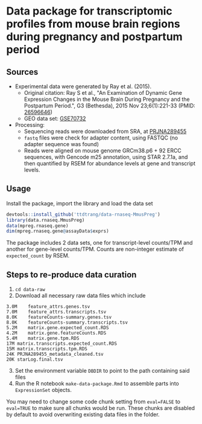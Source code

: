 # Data package for transcriptomic profiles from mouse brain regions during pregnancy and postpartum period

## Sources

  * Experimental data were generated by Ray et al. (2015).
    * Original citation: Ray S et al., "An Examination of Dynamic Gene Expression Changes in the Mouse Brain During Pregnancy and the Postpartum Period.", G3 (Bethesda), 2015 Nov 23;6(1):221-33 (PMID: [26596646](https://www.ncbi.nlm.nih.gov/pubmed/26596646))
    * GEO data set: [GSE70732](https://www.ncbi.nlm.nih.gov/geo/query/acc.cgi?acc=GSE70732)
  * Processing:
    * Sequencing reads were downloaded from SRA, at [PRJNA289455](https://www.ncbi.nlm.nih.gov/bioproject/?term=PRJNA289455)
    * `fastq` files were check for adapter content, using FASTQC (no adapter sequence was found)
    *  Reads were aligned on mouse genome GRCm38.p6 + 92 ERCC sequences, with Gencode m25 annotation, using STAR 2.7.1a, and then quantified by RSEM for abundance levels at gene and transcript levels.
  
## Usage

Install the package, import the library and load the data set

```R
devtools::install_github('ttdtrang/data-rnaseq-MmusPreg')
library(data.rnaseq.MmusPreg)
data(mpreg.rnaseq.gene)
dim(mpreg.rnaseq.gene@assayData$exprs)
```

The package includes 2 data sets, one for transcript-level counts/TPM and another for gene-level counts/TPM. Counts are non-integer estimate of `expected_count` by RSEM.

## Steps to re-produce data curation

1. `cd data-raw`
2. Download all necessary raw data files which include
```
3.0M	feature_attrs.genes.tsv
7.0M	feature_attrs.transcripts.tsv
8.0K	featureCounts-summary.genes.tsv
8.0K	featureCounts-summary.transcripts.tsv
5.2M	matrix.gene.expected_count.RDS
4.2M	matrix.gene.featureCounts.RDS
5.4M	matrix.gene.tpm.RDS
17M	matrix.transcripts.expected_count.RDS
15M	matrix.transcripts.tpm.RDS
24K	PRJNA289455_metadata_cleaned.tsv
20K	starLog.final.tsv
```
3. Set the environment variable `DBDIR` to point to the path containing said files
4. Run the R notebook `make-data-package.Rmd` to assemble parts into `ExpressionSet` objects.

You may need to change some code chunk setting from `eval=FALSE` to `eval=TRUE` to make sure all chunks would be run. These chunks are disabled by default to avoid overwriting existing data files in the folder.
